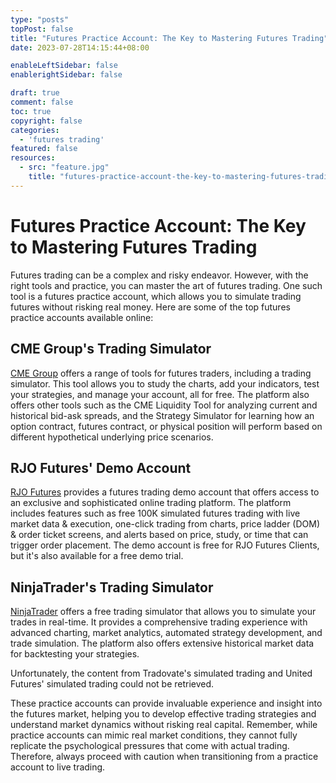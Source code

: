 ```yaml
---
type: "posts"
topPost: false
title: "Futures Practice Account: The Key to Mastering Futures Trading"
date: 2023-07-28T14:15:44+08:00

enableLeftSidebar: false
enablerightSidebar: false

draft: true
comment: false
toc: true
copyright: false
categories: 
  - 'futures trading'
featured: false
resources: 
  - src: "feature.jpg"
    title: "futures-practice-account-the-key-to-mastering-futures-trading"
---
```


# Futures Practice Account: The Key to Mastering Futures Trading

Futures trading can be a complex and risky endeavor. However, with the right tools and practice, you can master the art of futures trading. One such tool is a futures practice account, which allows you to simulate trading futures without risking real money. Here are some of the top futures practice accounts available online:

## CME Group's Trading Simulator

[CME Group](https://www.cmegroup.com/education/practice.html) offers a range of tools for futures traders, including a trading simulator. This tool allows you to study the charts, add your indicators, test your strategies, and manage your account, all for free. The platform also offers other tools such as the CME Liquidity Tool for analyzing current and historical bid-ask spreads, and the Strategy Simulator for learning how an option contract, futures contract, or physical position will perform based on different hypothetical underlying price scenarios.

## RJO Futures' Demo Account

[RJO Futures](https://rjofutures.rjobrien.com/online-trading-platforms/rjofuturespro/demo) provides a futures trading demo account that offers access to an exclusive and sophisticated online trading platform. The platform includes features such as free 100K simulated futures trading with live market data & execution, one-click trading from charts, price ladder (DOM) & order ticket screens, and alerts based on price, study, or time that can trigger order placement. The demo account is free for RJO Futures Clients, but it's also available for a free demo trial.

## NinjaTrader's Trading Simulator

[NinjaTrader](https://ninjatrader.com/trading-platform/trading-simulator/) offers a free trading simulator that allows you to simulate your trades in real-time. It provides a comprehensive trading experience with advanced charting, market analytics, automated strategy development, and trade simulation. The platform also offers extensive historical market data for backtesting your strategies.

Unfortunately, the content from Tradovate's simulated trading and United Futures' simulated trading could not be retrieved. 

These practice accounts can provide invaluable experience and insight into the futures market, helping you to develop effective trading strategies and understand market dynamics without risking real capital. Remember, while practice accounts can mimic real market conditions, they cannot fully replicate the psychological pressures that come with actual trading. Therefore, always proceed with caution when transitioning from a practice account to live trading.
